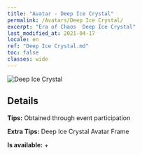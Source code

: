 ```yaml
---
title: "Avatar - Deep Ice Crystal"
permalink: /Avatars/Deep Ice Crystal/
excerpt: "Era of Chaos  Deep Ice Crystal"
last_modified_at: 2021-04-17
locale: en
ref: "Deep Ice Crystal.md"
toc: false
classes: wide
---
```

 ![Deep Ice Crystal](/images/a/avatarFrame_91.png)

## Details

 **Tips:** Obtained through event participation 

 **Extra Tips:** Deep Ice Crystal Avatar Frame 

 **Is available:**  + 

